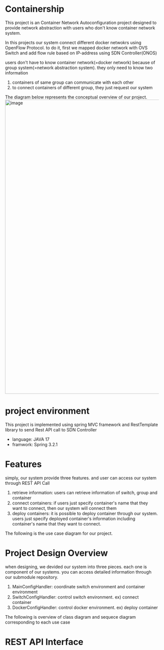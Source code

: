 # Containership 
This project is an Container Network Autoconfiguration project designed to provide network abstraction with users who don't know container network system. 

In this projects our system connect different docker netwokrs using OpenFlow Protocol. to do it, first we mapped docker network with OVS Switch and add flow rule based on IP-address using SDN Controller(ONOS)

users don't have to know container network(=docker network) because of group system(=network abstraction system). they only need to know two information
1. containers of same group can communicate with each other
2. to connect containers of different group, they just request our system


The diagram below represents the conceptual overview of our project.
<img width="960" alt="image" src="https://github.com/parkjumsun/Containership-superRepo/assets/126436201/80678a35-de2d-482a-8f92-8bf6d699d296">




# project environment
This project is implemented using spring MVC framework and RestTemplate library to send Rest API call to SDN Controller 
   - language: JAVA 17
   - framwork: Spring 3.2.1


# Features
simply, our system provide three features. and user can access our system through REST API Call
1. retrieve information: users can retrieve information of switch, group and container
2. connect containers: if users just specify container's name that they want to connect, then our system will connect them 
3. deploy containers: it is possible to deploy container through our system. users just specify deployed container's information including container's name that they want to connect.
 
The following is the use case diagram for our project.



# Project Design Overview
when designing, we devided our system into three pieces. each one is component of our systems. you can access detailed information through our submodule repository.
1. MainConfigHandler: coordinate switch environment and container environment
2. SwitchConfigHandler: control switch environment. ex) connect container
3. DockerConfigHandler: control docker environment. ex) deploy container

The following is overview of class diagram and sequece diagram corresponding to each use case






# REST API Interface



